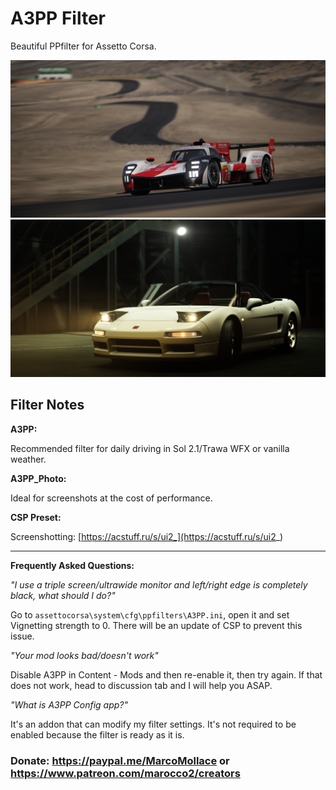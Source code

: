 # A3PP Filter
Beautiful PPfilter for Assetto Corsa.

![](src/Screenshot_urd_gr010_ddm_gts_willow_springs_2021-08-26-20-37-10.png)
![](src/Screenshot_some1_honda_nsx_r_1992_bst_japan2_2021-08-26-20-46-11.png)

## Filter Notes
**A3PP:**

Recommended filter for daily driving in Sol 2.1/Trawa WFX or vanilla weather.

**A3PP_Photo:**

Ideal for screenshots at the cost of performance.

**CSP Preset:**

Screenshotting: [https://acstuff.ru/s/ui2_](https://acstuff.ru/s/ui2_)

___
**Frequently Asked Questions:**

*"I use a triple screen/ultrawide monitor and left/right edge is completely black, what should I do?"*

Go to `assettocorsa\system\cfg\ppfilters\A3PP.ini`, open it and set Vignetting strength to 0. There will be an update of CSP to prevent this issue.

*"Your mod looks bad/doesn't work"*

Disable A3PP in Content - Mods and then re-enable it, then try again. If that does not work, head to discussion tab and I will help you ASAP.

*"What is A3PP Config app?"*

It's an addon that can modify my filter settings. It's not required to be enabled because the filter is ready as it is.

### Donate: https://paypal.me/MarcoMollace or https://www.patreon.com/marocco2/creators